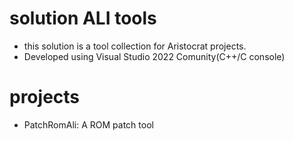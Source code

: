 # solution ALI tools 
* this solution is a tool collection for Aristocrat projects.
* Developed using Visual Studio 2022 Comunity(C++/C console)
# projects  
* PatchRomAli: A ROM patch tool